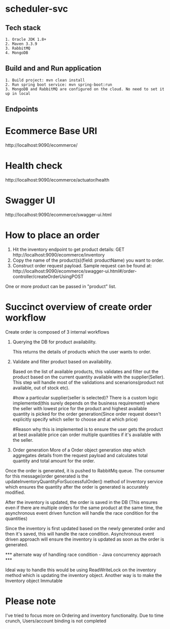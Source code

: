 # scheduler-svc

## Tech stack
    1. Oracle JDK 1.8+
    2. Maven 3.3.9
    3. RabbitMQ
    4. MongoDB
    

## Build and and Run application
    1. Build project: mvn clean install
    2. Run spring boot service: mvn spring-boot:run
    3. MongoDB and RabbitMQ are configured on the cloud. No need to set it up in local

## Endpoints

# Ecommerce Base URI
http://localhost:9090/ecommerce/

# Health check
http://localhost:9090/ecommerce/actuator/health

# Swagger UI
http://localhost:9090/ecommerce/swagger-ui.html


# How to place an order

1. Hit the inventory endpoint to get product details: GET http://localhost:9090/ecommerce/inventory
2. Copy the name of the product(s)(field: productName) you want to order.
3. Construct order request payload. Sample request can be found at: http://localhost:9090/ecommerce/swagger-ui.html#/order-controller/createOrderUsingPOST

One or more product can be passed in "product" list. 

# Succinct overview of create order workflow

Create order is composed of 3 internal workflows
1. Querying the DB for product availability.

	This returns the details of products which the user wants to order.
2. Validate and filter product based on availability.

	Based on the list of available products, this validates and filter out the product based on the current quantity 	available with the supplier(Seller).
	This step will handle most of the validations and scenarions(product not available, out of stock etc).
	
	#how a particular supplier(seller is selected)?
	There is a custom logic implemented(this surely depends on the business requirement) where the seller with lowest price 	for the product and highest available quantity is picked for the order generation(Since order request doesn't explicitly 	specify which seller to choose and at which price)

	#Reason why this is implemented is to ensure the user gets the product at best available price can order multiple 		quantities if it's available with the seller.
	
3. Order generation 
	More of a Order object generation step which aggregates details from the request payload and calculates total quantity and total amount for the order.
	
Once the order is generated, it is pushed to RabbitMq queue.
The consumer for this message(order generated is the updateInventoryQuantityForSuccessfulOrder() method of Inventory service which ensures the quantity after the order is generated is accurately modified.

After the inventory is updated, the order is saved in the DB
(This ensures even if there are multiple orders for the same product at the same time, the asynchronous event driven function will handle the race condition for the quantities)


Since the inventory is first updated based on the newly generated order and then it's saved, this will handle the race condition. Asynchronous event driven approach will ensure the inventory is updated as soon as the order is generated.

*** alternate way of handling race condition - Java concurrency approach ***

Ideal way to handle this would be using ReadWriteLock on the inventory method which is updating the inventory object.
Another way is to make the Inventory object Immutable
	


# Please note

I've tried to focus more on Ordering and inventory functionality. Due to time crunch, Users/account binding is not completed





